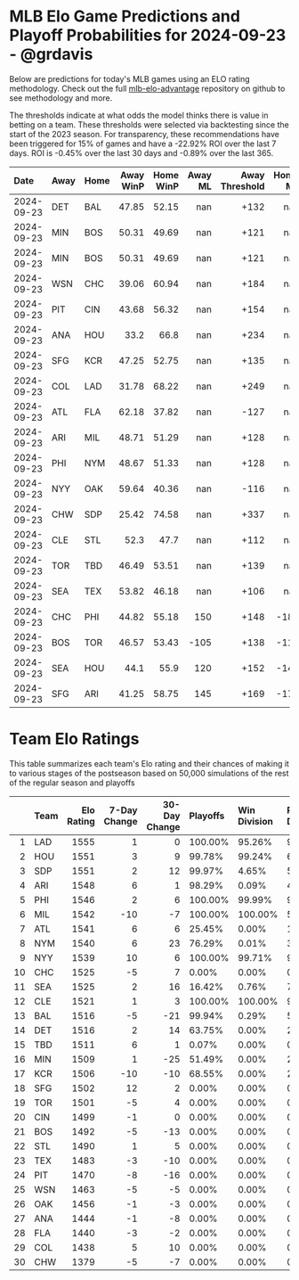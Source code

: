 # MLB Elo Game Predictions and Playoff Probabilities for 2024-09-23 - @grdavis
Below are predictions for today's MLB games using an ELO rating methodology. Check out the full [mlb-elo-advantage](https://github.com/grdavis/mlb-elo-advantage) repository on github to see methodology and more.

The thresholds indicate at what odds the model thinks there is value in betting on a team. These thresholds were selected via backtesting since the start of the 2023 season. For transparency, these recommendations have been triggered for 15% of games and have a -22.92% ROI over the last 7 days. ROI is -0.45% over the last 30 days and -0.89% over the last 365.

| Date       | Away   | Home   |   Away WinP |   Home WinP |   Away ML |   Away Threshold |   Home ML |   Home Threshold |
|:-----------|:-------|:-------|------------:|------------:|----------:|-----------------:|----------:|-----------------:|
| 2024-09-23 | DET    | BAL    |       47.85 |       52.15 |       nan |             +132 |       nan |             +113 |
| 2024-09-23 | MIN    | BOS    |       50.31 |       49.69 |       nan |             +121 |       nan |             +123 |
| 2024-09-23 | MIN    | BOS    |       50.31 |       49.69 |       nan |             +121 |       nan |             +123 |
| 2024-09-23 | WSN    | CHC    |       39.06 |       60.94 |       nan |             +184 |       nan |             -122 |
| 2024-09-23 | PIT    | CIN    |       43.68 |       56.32 |       nan |             +154 |       nan |             -103 |
| 2024-09-23 | ANA    | HOU    |       33.2  |       66.8  |       nan |             +234 |       nan |             -151 |
| 2024-09-23 | SFG    | KCR    |       47.25 |       52.75 |       nan |             +135 |       nan |             +110 |
| 2024-09-23 | COL    | LAD    |       31.78 |       68.22 |       nan |             +249 |       nan |             -159 |
| 2024-09-23 | ATL    | FLA    |       62.18 |       37.82 |       nan |             -127 |       nan |             +193 |
| 2024-09-23 | ARI    | MIL    |       48.71 |       51.29 |       nan |             +128 |       nan |             +116 |
| 2024-09-23 | PHI    | NYM    |       48.67 |       51.33 |       nan |             +128 |       nan |             +116 |
| 2024-09-23 | NYY    | OAK    |       59.64 |       40.36 |       nan |             -116 |       nan |             +175 |
| 2024-09-23 | CHW    | SDP    |       25.42 |       74.58 |       nan |             +337 |       nan |             -205 |
| 2024-09-23 | CLE    | STL    |       52.3  |       47.7  |       nan |             +112 |       nan |             +133 |
| 2024-09-23 | TOR    | TBD    |       46.49 |       53.51 |       nan |             +139 |       nan |             +107 |
| 2024-09-23 | SEA    | TEX    |       53.82 |       46.18 |       nan |             +106 |       nan |             +140 |
| 2024-09-23 | CHC    | PHI    |       44.82 |       55.18 |       150 |             +148 |      -185 |             +101 |
| 2024-09-23 | BOS    | TOR    |       46.57 |       53.43 |      -105 |             +138 |      -115 |             +108 |
| 2024-09-23 | SEA    | HOU    |       44.1  |       55.9  |       120 |             +152 |      -140 |             -101 |
| 2024-09-23 | SFG    | ARI    |       41.25 |       58.75 |       145 |             +169 |      -175 |             -112 |

# Team Elo Ratings
This table summarizes each team's Elo rating and their chances of making it to various stages of the postseason based on 50,000 simulations of the rest of the regular season and playoffs

|    | Team   |   Elo Rating |   7-Day Change |   30-Day Change | Playoffs   | Win Division   | Reach Div. Rd.   | Reach CS   | Reach WS   | Win WS   |
|---:|:-------|-------------:|---------------:|----------------:|:-----------|:---------------|:-----------------|:-----------|:-----------|:---------|
|  1 | LAD    |         1555 |              1 |               0 | 100.00%    | 95.26%         | 97.81%           | 51.86%     | 27.25%     | 15.99%   |
|  2 | HOU    |         1551 |              3 |               9 | 99.78%     | 99.24%         | 61.91%           | 34.87%     | 19.92%     | 9.91%    |
|  3 | SDP    |         1551 |              2 |              12 | 99.97%     | 4.65%          | 54.87%           | 27.49%     | 14.35%     | 8.09%    |
|  4 | ARI    |         1548 |              6 |               1 | 98.29%     | 0.09%          | 47.21%           | 22.98%     | 11.89%     | 6.62%    |
|  5 | PHI    |         1546 |              2 |               6 | 100.00%    | 99.99%         | 99.58%           | 50.47%     | 24.82%     | 13.97%   |
|  6 | MIL    |         1542 |            -10 |              -7 | 100.00%    | 100.00%        | 53.73%           | 25.39%     | 11.77%     | 6.22%    |
|  7 | ATL    |         1541 |              6 |               6 | 25.45%     | 0.00%          | 11.85%           | 5.58%      | 2.55%      | 1.31%    |
|  8 | NYM    |         1540 |              6 |              23 | 76.29%     | 0.01%          | 34.96%           | 16.23%     | 7.38%      | 3.89%    |
|  9 | NYY    |         1539 |             10 |               6 | 100.00%    | 99.71%         | 99.86%           | 56.71%     | 30.31%     | 14.22%   |
| 10 | CHC    |         1525 |             -5 |               7 | 0.00%      | 0.00%          | 0.00%            | 0.00%      | 0.00%      | 0.00%    |
| 11 | SEA    |         1525 |              2 |              16 | 16.42%     | 0.76%          | 7.11%            | 3.51%      | 1.69%      | 0.73%    |
| 12 | CLE    |         1521 |              1 |               3 | 100.00%    | 100.00%        | 99.22%           | 47.25%     | 22.05%     | 9.24%    |
| 13 | BAL    |         1516 |             -5 |             -21 | 99.94%     | 0.29%          | 54.42%           | 23.89%     | 10.98%     | 4.26%    |
| 14 | DET    |         1516 |              2 |              14 | 63.75%     | 0.00%          | 27.71%           | 12.56%     | 5.82%      | 2.32%    |
| 15 | TBD    |         1511 |              6 |               1 | 0.07%      | 0.00%          | 0.02%            | 0.01%      | 0.00%      | 0.00%    |
| 16 | MIN    |         1509 |              1 |             -25 | 51.49%     | 0.00%          | 21.44%           | 9.20%      | 4.00%      | 1.42%    |
| 17 | KCR    |         1506 |            -10 |             -10 | 68.55%     | 0.00%          | 28.32%           | 12.01%     | 5.22%      | 1.81%    |
| 18 | SFG    |         1502 |             12 |               2 | 0.00%      | 0.00%          | 0.00%            | 0.00%      | 0.00%      | 0.00%    |
| 19 | TOR    |         1501 |             -5 |               4 | 0.00%      | 0.00%          | 0.00%            | 0.00%      | 0.00%      | 0.00%    |
| 20 | CIN    |         1499 |             -1 |               0 | 0.00%      | 0.00%          | 0.00%            | 0.00%      | 0.00%      | 0.00%    |
| 21 | BOS    |         1492 |             -5 |             -13 | 0.00%      | 0.00%          | 0.00%            | 0.00%      | 0.00%      | 0.00%    |
| 22 | STL    |         1490 |              1 |               5 | 0.00%      | 0.00%          | 0.00%            | 0.00%      | 0.00%      | 0.00%    |
| 23 | TEX    |         1483 |             -3 |             -10 | 0.00%      | 0.00%          | 0.00%            | 0.00%      | 0.00%      | 0.00%    |
| 24 | PIT    |         1470 |             -8 |             -16 | 0.00%      | 0.00%          | 0.00%            | 0.00%      | 0.00%      | 0.00%    |
| 25 | WSN    |         1463 |             -5 |              -5 | 0.00%      | 0.00%          | 0.00%            | 0.00%      | 0.00%      | 0.00%    |
| 26 | OAK    |         1456 |             -1 |              -3 | 0.00%      | 0.00%          | 0.00%            | 0.00%      | 0.00%      | 0.00%    |
| 27 | ANA    |         1444 |             -1 |              -8 | 0.00%      | 0.00%          | 0.00%            | 0.00%      | 0.00%      | 0.00%    |
| 28 | FLA    |         1440 |             -3 |              -2 | 0.00%      | 0.00%          | 0.00%            | 0.00%      | 0.00%      | 0.00%    |
| 29 | COL    |         1438 |              5 |              10 | 0.00%      | 0.00%          | 0.00%            | 0.00%      | 0.00%      | 0.00%    |
| 30 | CHW    |         1379 |             -5 |              -7 | 0.00%      | 0.00%          | 0.00%            | 0.00%      | 0.00%      | 0.00%    |